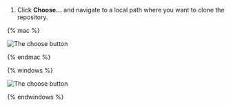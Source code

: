 1. Click **Choose...** and navigate to a local path where you want to clone the repository.

{% mac %}

![The choose button](/assets/images/help/desktop/clone-choose-button-mac.png)

{% endmac %}

{% windows %}

![The choose button](/assets/images/help/desktop/clone-choose-button-win.png)

{% endwindows %}
